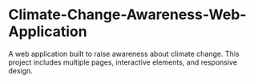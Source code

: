 # Climate-Change-Awareness-Web-Application
A web application built to raise awareness about climate change. This project includes multiple pages, interactive elements, and responsive design.
